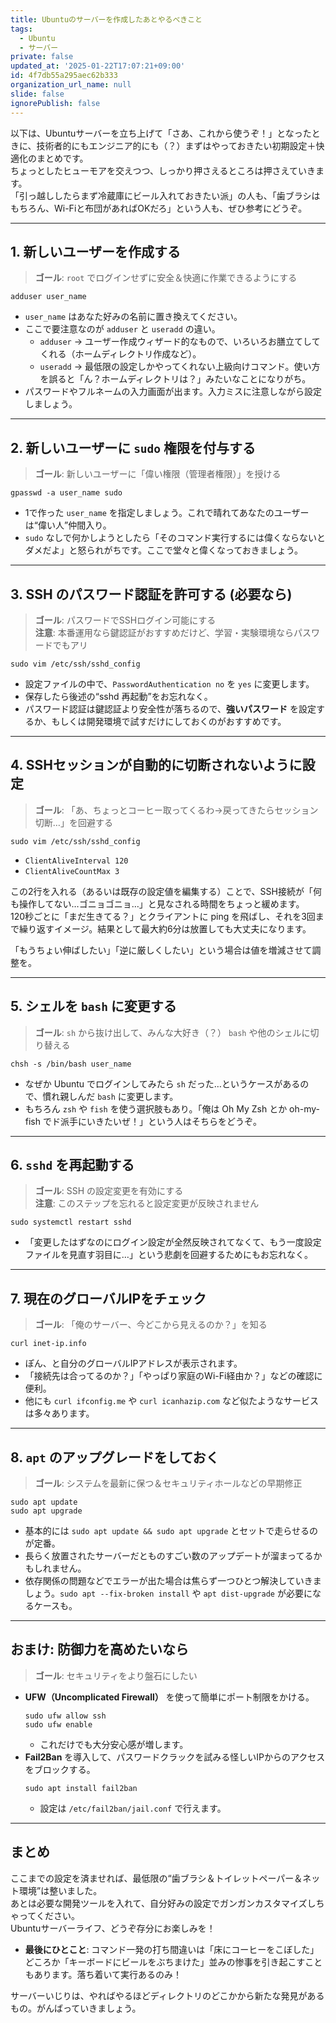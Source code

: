 ```yaml
---
title: Ubuntuのサーバーを作成したあとやるべきこと
tags:
  - Ubuntu
  - サーバー
private: false
updated_at: '2025-01-22T17:07:21+09:00'
id: 4f7db55a295aec62b333
organization_url_name: null
slide: false
ignorePublish: false
---
```


以下は、Ubuntuサーバーを立ち上げて「さあ、これから使うぞ！」となったときに、技術者的にもエンジニア的にも（？）まずはやっておきたい初期設定＋快適化のまとめです。  
ちょっとしたヒューモアを交えつつ、しっかり押さえるところは押さえていきます。  
「引っ越ししたらまず冷蔵庫にビール入れておきたい派」の人も、「歯ブラシはもちろん、Wi-Fiと布団があればOKだろ」という人も、ぜひ参考にどうぞ。

---

## 1. 新しいユーザーを作成する
> **ゴール**: `root` でログインせずに安全＆快適に作業できるようにする

```shell
adduser user_name
```
- `user_name` はあなた好みの名前に置き換えてください。  
- ここで要注意なのが `adduser` と `useradd` の違い。  
  - `adduser` → ユーザー作成ウィザード的なもので、いろいろお膳立てしてくれる（ホームディレクトリ作成など）。  
  - `useradd` → 最低限の設定しかやってくれない上級向けコマンド。使い方を誤ると「ん？ホームディレクトリは？」みたいなことになりがち。  
- パスワードやフルネームの入力画面が出ます。入力ミスに注意しながら設定しましょう。

---

## 2. 新しいユーザーに `sudo` 権限を付与する
> **ゴール**: 新しいユーザーに「偉い権限（管理者権限）」を授ける

```shell
gpasswd -a user_name sudo
```
- 1で作った `user_name` を指定しましょう。これで晴れてあなたのユーザーは“偉い人”仲間入り。  
- `sudo` なしで何かしようとしたら「そのコマンド実行するには偉くならないとダメだよ」と怒られがちです。ここで堂々と偉くなっておきましょう。

---

## 3. SSH のパスワード認証を許可する (必要なら)
> **ゴール**: パスワードでSSHログイン可能にする  
> **注意**: 本番運用なら鍵認証がおすすめだけど、学習・実験環境ならパスワードでもアリ

```shell
sudo vim /etc/ssh/sshd_config
```
- 設定ファイルの中で、`PasswordAuthentication no` を `yes` に変更します。  
- 保存したら後述の“sshd 再起動”をお忘れなく。  
- パスワード認証は鍵認証より安全性が落ちるので、**強いパスワード** を設定するか、もしくは開発環境で試すだけにしておくのがおすすめです。

---

## 4. SSHセッションが自動的に切断されないように設定
> **ゴール**: 「あ、ちょっとコーヒー取ってくるわ→戻ってきたらセッション切断…」を回避する

```shell
sudo vim /etc/ssh/sshd_config
```
- `ClientAliveInterval 120`  
- `ClientAliveCountMax 3`  

この2行を入れる（あるいは既存の設定値を編集する）ことで、SSH接続が「何も操作してない…ゴニョゴニョ…」と見なされる時間をちょっと緩めます。  
120秒ごとに「まだ生きてる？」とクライアントに ping を飛ばし、それを3回まで繰り返すイメージ。結果として最大約6分は放置しても大丈夫になります。  

「もうちょい伸ばしたい」「逆に厳しくしたい」という場合は値を増減させて調整を。

---

## 5. シェルを `bash` に変更する
> **ゴール**: `sh` から抜け出して、みんな大好き（？） `bash` や他のシェルに切り替える

```shell
chsh -s /bin/bash user_name
```
- なぜか Ubuntu でログインしてみたら `sh` だった…というケースがあるので、慣れ親しんだ `bash` に変更します。  
- もちろん `zsh` や `fish` を使う選択肢もあり。「俺は Oh My Zsh とか oh-my-fish でド派手にいきたいぜ！」という人はそちらをどうぞ。

---

## 6. `sshd` を再起動する
> **ゴール**: SSH の設定変更を有効にする  
> **注意**: このステップを忘れると設定変更が反映されません

```shell
sudo systemctl restart sshd
```
- 「変更したはずなのにログイン設定が全然反映されてなくて、もう一度設定ファイルを見直す羽目に…」という悲劇を回避するためにもお忘れなく。

---

## 7. 現在のグローバルIPをチェック
> **ゴール**: 「俺のサーバー、今どこから見えるのか？」を知る

```shell
curl inet-ip.info
```
- ぽん、と自分のグローバルIPアドレスが表示されます。  
- 「接続先は合ってるのか？」「やっぱり家庭のWi-Fi経由か？」などの確認に便利。  
- 他にも `curl ifconfig.me` や `curl icanhazip.com` など似たようなサービスは多々あります。

---

## 8. `apt` のアップグレードをしておく
> **ゴール**: システムを最新に保つ＆セキュリティホールなどの早期修正

```shell
sudo apt update
sudo apt upgrade
```
- 基本的には `sudo apt update && sudo apt upgrade` とセットで走らせるのが定番。  
- 長らく放置されたサーバーだとものすごい数のアップデートが溜まってるかもしれません。  
- 依存関係の問題などでエラーが出た場合は焦らず一つひとつ解決していきましょう。`sudo apt --fix-broken install` や `apt dist-upgrade` が必要になるケースも。

---

## おまけ: 防御力を高めたいなら
> **ゴール**: セキュリティをより盤石にしたい

- **UFW（Uncomplicated Firewall）** を使って簡単にポート制限をかける。  
  ```shell
  sudo ufw allow ssh
  sudo ufw enable
  ```
  - これだけでも大分安心感が増します。  
- **Fail2Ban** を導入して、パスワードクラックを試みる怪しいIPからのアクセスをブロックする。  
  ```shell
  sudo apt install fail2ban
  ```
  - 設定は `/etc/fail2ban/jail.conf` で行えます。

---

## まとめ
ここまでの設定を済ませれば、最低限の“歯ブラシ＆トイレットペーパー＆ネット環境”は整いました。  
あとは必要な開発ツールを入れて、自分好みの設定でガンガンカスタマイズしちゃってください。  
Ubuntuサーバーライフ、どうぞ存分にお楽しみを！

- **最後にひとこと**: コマンド一発の打ち間違いは「床にコーヒーをこぼした」どころか「キーボードにビールをぶちまけた」並みの惨事を引き起こすこともあります。落ち着いて実行あるのみ！  

サーバーいじりは、やればやるほどディレクトリのどこかから新たな発見があるもの。がんばっていきましょう。  
